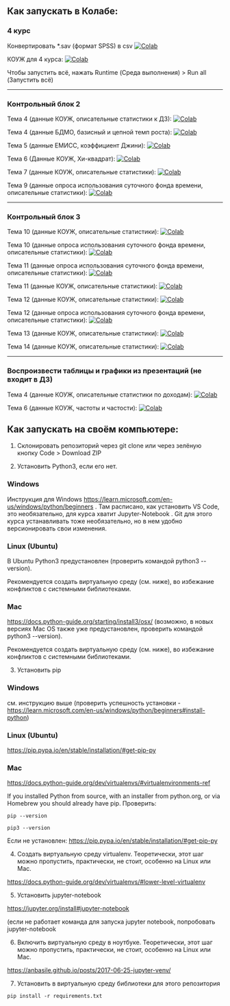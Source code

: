 ## Как запускать в Колабе:

### 4 курс

Конвертировать *.sav (формат SPSS) в csv [![Colab](https://colab.research.google.com/assets/colab-badge.svg)](https://colab.research.google.com/github/PSuvorkov/sociology/blob/master/notebooks/4_kurs/sav2csv.ipynb)

КОУЖ для 4 курса: [![Colab](https://colab.research.google.com/assets/colab-badge.svg)](https://colab.research.google.com/github/PSuvorkov/sociology/blob/master/notebooks/4_kurs/4_kurs_kouzh.ipynb)

Чтобы запустить всё, нажать Runtime (Среда выполнения) > Run all (Запустить всё)

---------------------------------------------------------------------------------------------

### Контрольный блок 2

Тема 4 (данные КОУЖ, описательные статистики к ДЗ): [![Colab](https://colab.research.google.com/assets/colab-badge.svg)](https://colab.research.google.com/github/PSuvorkov/sociology/blob/master/notebooks/topic_4_kouzh.ipynb)

Тема 4 (данные БДМО, базисный и цепной темп роста): [![Colab](https://colab.research.google.com/assets/colab-badge.svg)](https://colab.research.google.com/github/PSuvorkov/sociology/blob/master/notebooks/bdmo.ipynb)

Тема 5 (данные ЕМИСС, коэффициент Джини): [![Colab](https://colab.research.google.com/assets/colab-badge.svg)](https://colab.research.google.com/github/PSuvorkov/sociology/blob/master/notebooks/gini.ipynb)

Тема 6 (Данные КОУЖ, Хи-квадрат): [![Colab](https://colab.research.google.com/assets/colab-badge.svg)](https://colab.research.google.com/github/PSuvorkov/sociology/blob/master/notebooks/chi_square.ipynb)

Тема 7 (данные КОУЖ, описательные статистики): [![Colab](https://colab.research.google.com/assets/colab-badge.svg)](https://colab.research.google.com/github/PSuvorkov/sociology/blob/master/notebooks/topic_7_kouzh.ipynb)

Тема 9 (данные опроса использования суточного фонда времени, описательные статистики): [![Colab](https://colab.research.google.com/assets/colab-badge.svg)](https://colab.research.google.com/github/PSuvorkov/sociology/blob/master/notebooks/topic_9_usage_of_time.ipynb)

------------------------------------------------------------------------------------------------
### Контрольный блок 3

Тема 10 (данные КОУЖ, описательные статистики): [![Colab](https://colab.research.google.com/assets/colab-badge.svg)](https://colab.research.google.com/github/PSuvorkov/sociology/blob/master/notebooks/topic_10_kouzh.ipynb)

Тема 10 (данные опроса использования суточного фонда времени, описательные статистики): [![Colab](https://colab.research.google.com/assets/colab-badge.svg)](https://colab.research.google.com/github/PSuvorkov/sociology/blob/master/notebooks/topic_10_usage_of_time.ipynb)

Тема 11 (данные опроса использования суточного фонда времени, описательные статистики): [![Colab](https://colab.research.google.com/assets/colab-badge.svg)](https://colab.research.google.com/github/PSuvorkov/sociology/blob/master/notebooks/topic_11_usage_of_time.ipynb)

Тема 11 (данные КОУЖ, описательные статистики): [![Colab](https://colab.research.google.com/assets/colab-badge.svg)](https://colab.research.google.com/github/PSuvorkov/sociology/blob/master/notebooks/topic_11_kouzh.ipynb)

Тема 12 (данные КОУЖ, описательные статистики): [![Colab](https://colab.research.google.com/assets/colab-badge.svg)](https://colab.research.google.com/github/PSuvorkov/sociology/blob/master/notebooks/topic_12_kouzh.ipynb)

Тема 12 (данные опроса использования суточного фонда времени, описательные статистики): [![Colab](https://colab.research.google.com/assets/colab-badge.svg)](https://colab.research.google.com/github/PSuvorkov/sociology/blob/master/notebooks/topic_12_usage_of_time.ipynb)

Тема 13 (данные КОУЖ, описательные статистики): [![Colab](https://colab.research.google.com/assets/colab-badge.svg)](https://colab.research.google.com/github/PSuvorkov/sociology/blob/master/notebooks/topic_13_kouzh.ipynb)

Тема 14 (данные КОУЖ, описательные статистики): [![Colab](https://colab.research.google.com/assets/colab-badge.svg)](https://colab.research.google.com/github/PSuvorkov/sociology/blob/master/notebooks/topic_14_kouzh.ipynb)

------------------------------------------------------------------------------------------------

### Воспроизвести таблицы и графики из презентаций (не входит в ДЗ)

Тема 4 (данные КОУЖ, описательные статистики по доходам): [![Colab](https://colab.research.google.com/assets/colab-badge.svg)](https://colab.research.google.com/github/PSuvorkov/sociology/blob/master/notebooks/descriptive_statistics.ipynb)

Тема 6 (данные КОУЖ, частоты и частости): [![Colab](https://colab.research.google.com/assets/colab-badge.svg)](https://colab.research.google.com/github/PSuvorkov/sociology/blob/master/notebooks/frequencies.ipynb)

## Как запускать на своём компьютере:

1. Склонировать репозиторий через git clone или через зелёную кнопку Code > Download ZIP

2. Установить Python3, если его нет.

### Windows

Инструкция для Windows https://learn.microsoft.com/en-us/windows/python/beginners . Там расписано, как установить VS Code, это необязательно, для курса хватит Jupyter-Notebook . Git для этого курса устанавливать тоже необязательно, но в нем удобно версионировать свои изменения.

### Linux (Ubuntu)

В Ubuntu Python3 предустановлен (проверить командой python3 --version). 

Рекомендуется создать виртуальную среду (см. ниже), во избежание конфликтов с системными библиотеками.

### Mac 

https://docs.python-guide.org/starting/install3/osx/ (возможно, в новых версиях Mac OS также уже предустановлен, проверить командой python3 --version).

Рекомендуется создать виртуальную среду (см. ниже), во избежание конфликтов с системными библиотеками.

3. Установить pip

### Windows

см. инструкцию выше (проверить успешность установки - https://learn.microsoft.com/en-us/windows/python/beginners#install-python)

### Linux (Ubuntu)

https://pip.pypa.io/en/stable/installation/#get-pip-py

### Mac 

https://docs.python-guide.org/dev/virtualenvs/#virtualenvironments-ref

If you installed Python from source, with an installer from python.org, or via Homebrew you should already have pip. Проверить:
```
pip --version
```
```
pip3 --version
```

Если не установлен: https://pip.pypa.io/en/stable/installation/#get-pip-py

4. Создать виртуальную среду virtualenv. Теоретически, этот шаг можно пропустить, практически, не стоит, особенно на Linux или Mac.

https://docs.python-guide.org/dev/virtualenvs/#lower-level-virtualenv

5. Установить jupyter-notebook

https://jupyter.org/install#jupyter-notebook

(если не работает команда для запуска jupyter notebook, попробовать jupyter-notebook

6. Включить виртуальную среду в ноутбуке. Теоретически, этот шаг можно пропустить, практически, не стоит, особенно на Linux или Mac.

https://anbasile.github.io/posts/2017-06-25-jupyter-venv/

7. Установить в виртуальную среду библиотеки для этого репозитория

```
pip install -r requirements.txt
```

